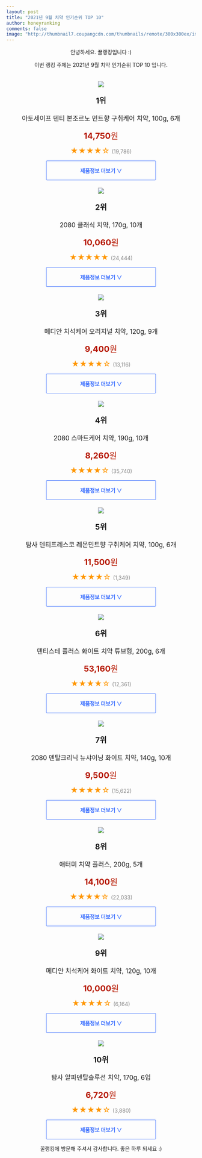```yaml
--- 
layout: post 
title: "2021년 9월 치약 인기순위 TOP 10" 
author: honeyranking 
comments: false 
image: "http://thumbnail7.coupangcdn.com/thumbnails/remote/300x300ex/image/retail/images/7488533455383-f8efb644-0055-4907-9f09-cc4676da92ff.jpg" 
--- 
```

<p style="text-align: center;">안녕하세요. 꿀랭킹입니다 :)</p> <p style="text-align: center;">이번 랭킹 주제는 2021년 9월 치약 인기순위 TOP 10 입니다.</p><center><img src="http://thumbnail7.coupangcdn.com/thumbnails/remote/300x300ex/image/retail/images/7488533455383-f8efb644-0055-4907-9f09-cc4676da92ff.jpg" style="margin-top:20px" /></center> <p style="text-align: center; font-size: 20px"><b>1위</b></p> <p style="text-align: center; font-size: 17px">아토세이프 덴티 본조르노 민트향 구취케어 치약, 100g, 6개</p> <p style="text-align: center;"><span style="color: #b61800; font-size: 22px;"><b>14,750</b>원</span></p> <p style="text-align: center;"><span style="color: #ff9600; font-size: 20px;">★★★★☆ </span><span style="color: #878787;">(19,786)</span></p> <center><a href="https://coupa.ng/b7hJe1"> <div style="font-size: 14px; display: inline-block; padding: 15px 90px; color: #346aff; border-radius: 2px; border: 1px solid #346aff; cursor: pointer;"><b>제품정보 더보기 &or;</b></div> </a></center><center><img src="http://thumbnail8.coupangcdn.com/thumbnails/remote/300x300ex/image/retail/images/2020/01/02/14/8/0eb12654-8362-47f1-9a44-aeccb2a192fa.jpg" style="margin-top:20px" /></center> <p style="text-align: center; font-size: 20px"><b>2위</b></p> <p style="text-align: center; font-size: 17px">2080 클래식 치약, 170g, 10개</p> <p style="text-align: center;"><span style="color: #b61800; font-size: 22px;"><b>10,060</b>원</span></p> <p style="text-align: center;"><span style="color: #ff9600; font-size: 20px;">★★★★★ </span><span style="color: #878787;">(24,444)</span></p> <center><a href="https://coupa.ng/b7hJe3"> <div style="font-size: 14px; display: inline-block; padding: 15px 90px; color: #346aff; border-radius: 2px; border: 1px solid #346aff; cursor: pointer;"><b>제품정보 더보기 &or;</b></div> </a></center><center><img src="http://thumbnail7.coupangcdn.com/thumbnails/remote/300x300ex/image/retail/images/357178674306739-06c7335b-82ab-4cd9-872e-0820fc7b435e.jpg" style="margin-top:20px" /></center> <p style="text-align: center; font-size: 20px"><b>3위</b></p> <p style="text-align: center; font-size: 17px">메디안 치석케어 오리지널 치약, 120g, 9개</p> <p style="text-align: center;"><span style="color: #b61800; font-size: 22px;"><b>9,400</b>원</span></p> <p style="text-align: center;"><span style="color: #ff9600; font-size: 20px;">★★★★☆ </span><span style="color: #878787;">(13,116)</span></p> <center><a href="https://coupa.ng/b7hJe6"> <div style="font-size: 14px; display: inline-block; padding: 15px 90px; color: #346aff; border-radius: 2px; border: 1px solid #346aff; cursor: pointer;"><b>제품정보 더보기 &or;</b></div> </a></center><center><img src="http://thumbnail9.coupangcdn.com/thumbnails/remote/300x300ex/image/retail/images/85925583635965-1579f75a-c419-41c9-aa71-8cd4ead6c059.jpg" style="margin-top:20px" /></center> <p style="text-align: center; font-size: 20px"><b>4위</b></p> <p style="text-align: center; font-size: 17px">2080 스마트케어 치약, 190g, 10개</p> <p style="text-align: center;"><span style="color: #b61800; font-size: 22px;"><b>8,260</b>원</span></p> <p style="text-align: center;"><span style="color: #ff9600; font-size: 20px;">★★★★☆ </span><span style="color: #878787;">(35,740)</span></p> <center><a href="https://coupa.ng/b7hJe7"> <div style="font-size: 14px; display: inline-block; padding: 15px 90px; color: #346aff; border-radius: 2px; border: 1px solid #346aff; cursor: pointer;"><b>제품정보 더보기 &or;</b></div> </a></center><center><img src="http://thumbnail6.coupangcdn.com/thumbnails/remote/300x300ex/image/retail/images/35898598301612-89d2f419-2b25-4a0a-bb29-1ac867f92251.jpg" style="margin-top:20px" /></center> <p style="text-align: center; font-size: 20px"><b>5위</b></p> <p style="text-align: center; font-size: 17px">탐사 덴티프레스코 레몬민트향 구취케어 치약, 100g, 6개</p> <p style="text-align: center;"><span style="color: #b61800; font-size: 22px;"><b>11,500</b>원</span></p> <p style="text-align: center;"><span style="color: #ff9600; font-size: 20px;">★★★★☆ </span><span style="color: #878787;">(1,349)</span></p> <center><a href="https://coupa.ng/b7hJfa"> <div style="font-size: 14px; display: inline-block; padding: 15px 90px; color: #346aff; border-radius: 2px; border: 1px solid #346aff; cursor: pointer;"><b>제품정보 더보기 &or;</b></div> </a></center><center><img src="http://thumbnail7.coupangcdn.com/thumbnails/remote/300x300ex/image/retail/images/2017/10/19/11/6/f0bbde8a-7f49-4683-ad3b-c01dd37a008e.jpg" style="margin-top:20px" /></center> <p style="text-align: center; font-size: 20px"><b>6위</b></p> <p style="text-align: center; font-size: 17px">덴티스테 플러스 화이트 치약 튜브형, 200g, 6개</p> <p style="text-align: center;"><span style="color: #b61800; font-size: 22px;"><b>53,160</b>원</span></p> <p style="text-align: center;"><span style="color: #ff9600; font-size: 20px;">★★★★☆ </span><span style="color: #878787;">(12,361)</span></p> <center><a href="https://coupa.ng/b7hJfc"> <div style="font-size: 14px; display: inline-block; padding: 15px 90px; color: #346aff; border-radius: 2px; border: 1px solid #346aff; cursor: pointer;"><b>제품정보 더보기 &or;</b></div> </a></center><center><img src="http://thumbnail10.coupangcdn.com/thumbnails/remote/300x300ex/image/retail/images/2020/01/03/15/5/8d1caa2b-4fe2-49ec-92e1-9f66cb832257.jpg" style="margin-top:20px" /></center> <p style="text-align: center; font-size: 20px"><b>7위</b></p> <p style="text-align: center; font-size: 17px">2080 덴탈크리닉 뉴샤이닝 화이트 치약, 140g, 10개</p> <p style="text-align: center;"><span style="color: #b61800; font-size: 22px;"><b>9,500</b>원</span></p> <p style="text-align: center;"><span style="color: #ff9600; font-size: 20px;">★★★★☆ </span><span style="color: #878787;">(15,622)</span></p> <center><a href="https://coupa.ng/b7hJfd"> <div style="font-size: 14px; display: inline-block; padding: 15px 90px; color: #346aff; border-radius: 2px; border: 1px solid #346aff; cursor: pointer;"><b>제품정보 더보기 &or;</b></div> </a></center><center><img src="http://thumbnail6.coupangcdn.com/thumbnails/remote/300x300ex/image/vendor_inventory/4fb8/06b9100a0fd4e5c4a39d7099f760a3542d599292ae74c4a43f6ea357d1f6.jpg" style="margin-top:20px" /></center> <p style="text-align: center; font-size: 20px"><b>8위</b></p> <p style="text-align: center; font-size: 17px">애터미 치약 플러스, 200g, 5개</p> <p style="text-align: center;"><span style="color: #b61800; font-size: 22px;"><b>14,100</b>원</span></p> <p style="text-align: center;"><span style="color: #ff9600; font-size: 20px;">★★★★☆ </span><span style="color: #878787;">(22,033)</span></p> <center><a href="https://coupa.ng/b7hJff"> <div style="font-size: 14px; display: inline-block; padding: 15px 90px; color: #346aff; border-radius: 2px; border: 1px solid #346aff; cursor: pointer;"><b>제품정보 더보기 &or;</b></div> </a></center><center><img src="http://thumbnail9.coupangcdn.com/thumbnails/remote/300x300ex/image/retail/images/2020/08/18/10/8/5d5d6aa7-9c8c-4ae8-9d78-b0865298dc32.jpg" style="margin-top:20px" /></center> <p style="text-align: center; font-size: 20px"><b>9위</b></p> <p style="text-align: center; font-size: 17px">메디안 치석케어 화이트 치약, 120g, 10개</p> <p style="text-align: center;"><span style="color: #b61800; font-size: 22px;"><b>10,000</b>원</span></p> <p style="text-align: center;"><span style="color: #ff9600; font-size: 20px;">★★★★☆ </span><span style="color: #878787;">(6,164)</span></p> <center><a href="https://coupa.ng/b7hJfg"> <div style="font-size: 14px; display: inline-block; padding: 15px 90px; color: #346aff; border-radius: 2px; border: 1px solid #346aff; cursor: pointer;"><b>제품정보 더보기 &or;</b></div> </a></center><center><img src="http://thumbnail7.coupangcdn.com/thumbnails/remote/300x300ex/image/retail/images/156691928996411-3c386846-5649-400e-8a44-9ed1d4b76cbd.jpg" style="margin-top:20px" /></center> <p style="text-align: center; font-size: 20px"><b>10위</b></p> <p style="text-align: center; font-size: 17px">탐사 알파덴탈솔루션 치약, 170g, 6입</p> <p style="text-align: center;"><span style="color: #b61800; font-size: 22px;"><b>6,720</b>원</span></p> <p style="text-align: center;"><span style="color: #ff9600; font-size: 20px;">★★★★☆ </span><span style="color: #878787;">(3,880)</span></p> <center><a href="https://coupa.ng/b7hJfk"> <div style="font-size: 14px; display: inline-block; padding: 15px 90px; color: #346aff; border-radius: 2px; border: 1px solid #346aff; cursor: pointer;"><b>제품정보 더보기 &or;</b></div> </a></center> <p style="text-align: center;">꿀랭킹에 방문해 주셔서 감사합니다. 좋은 하루 되세요 :)</p>
